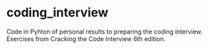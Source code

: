 # coding_interview
Code in Pyhton of personal results to preparing the coding interview. Exercises from Cracking the Code Interview 6th edition.
